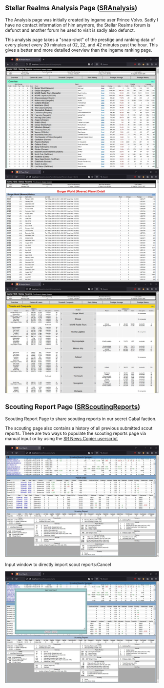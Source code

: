 ## Stellar Realms Analysis Page ([SRAnalysis](https://github.com/nagten/StellarRealms/tree/master/DEV/PHP/Analysis))

The Analysis page was initially created by ingame user Prince Volvo. Sadly I have no contact information of him anymore, the Stellar Realms forum is defunct and another forum he used to visit is sadly also defunct.<br>

This analysis page takes a "snap-shot" of the prestige and ranking data of every planet every 20 minutes at 02, 22, and 42 minutes past the hour. This gives a better and more detailed overview than the ingame ranking page.

![SRAnalysis](/images/Analysis/Analysispage.jpg)<br>
![SRAnalysisPlanetDetail](/images/Analysis/AnalysispagePlanetDetail.jpg)
![SRAnalysisThreathsAndConquests](/images/Analysis/AnalysispageThreathsAndConquests.jpg)

## Scouting Report Page ([SRScoutingReports](https://github.com/nagten/StellarRealms/tree/master/DEV/PHP/ScoutingReports))

Scouting Report Page to share scouting reports in our secret Cabal faction.<br>

The scouting page also contains a history of all previous submitted scout reports. There are two ways to populate the scouting reports page via manual input or by using the [SR News Copier userscript](https://github.com/nagten/StellarRealms/tree/master/DEV/GMScripts/SR)

![SRAnalysis](/images/ScoutingReports/ScoutingReports.jpg)<br>

Input window to directly import scout reports:Cancel

![SRAnalysisPlanetDetail](/images/ScoutingReports/ScoutingReportsInput.JPG)

